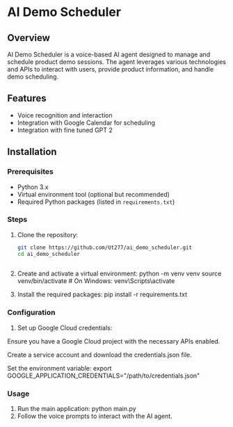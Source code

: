 # AI Demo Scheduler

## Overview
AI Demo Scheduler is a voice-based AI agent designed to manage and schedule product demo sessions. The agent leverages various technologies and APIs to interact with users, provide product information, and handle demo scheduling.

## Features
- Voice recognition and interaction
- Integration with Google Calendar for scheduling
- Integration with fine tuned GPT 2

## Installation

### Prerequisites
- Python 3.x
- Virtual environment tool (optional but recommended)
- Required Python packages (listed in `requirements.txt`)

### Steps
1. Clone the repository:
   ```bash
   git clone https://github.com/Ut277/ai_demo_scheduler.git
   cd ai_demo_scheduler
 
2. Create and activate a virtual environment:
   python -m venv venv
   source venv/bin/activate  # On Windows: venv\Scripts\activate

3. Install the required packages:
   pip install -r requirements.txt

### Configuration
1. Set up Google Cloud credentials:

Ensure you have a Google Cloud project with the necessary APIs enabled.

Create a service account and download the credentials.json file.

Set the environment variable: export GOOGLE_APPLICATION_CREDENTIALS="/path/to/credentials.json"

### Usage
1. Run the main application:
   python main.py
2. Follow the voice prompts to interact with the AI agent.   
